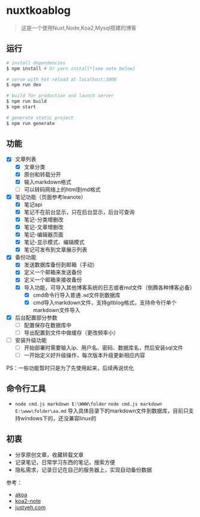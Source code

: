# nuxtkoablog

> 这是一个使用Nuxt,Node,Koa2,Mysql搭建的博客

## 运行

``` bash
# install dependencies
$ npm install # Or yarn install*[see note below]

# serve with hot reload at localhost:3000
$ npm run dev

# build for production and launch server
$ npm run build
$ npm start

# generate static project
$ npm run generate
```

## 功能
- [x] 文章列表
  - [x] 文章分类
  - [x] 原创和转载分开
  - [x] 输入markdown格式
  - [ ] 可以转码网络上的html到md格式
- [x] 笔记功能（页面参考leanote）
  - [x] 笔记api
  - [x] 笔记不在前台显示，只在后台显示，后台可查询
  - [x] 笔记-分类增删改
  - [x] 笔记-文章增删改
  - [x] 笔记-编辑器页面
  - [x] 笔记-显示模式、编辑模式
  - [x] 笔记可发布到文章展示列表
- [x] 备份功能
  - [x] 发送数据库备份到邮箱（手动）
  - [x] 定义一个邮箱来发送备份
  - [x] 定义一个邮箱来接收备份
  - [x] 导入功能，可导入其他博客系统的日志或者md文件（倒腾各种博客必备）
    - [x] cmd命令行导入普通`.md`文件到数据库
    - [x] cmd导入markdown文件，支持gitblog格式，支持命令行单个markdown文件导入
- [x] 后台配置部分参数
    - [ ] 配置保存在数据库中
    - [ ] 导出配置到文件中做缓存（更改频率小）
- [ ] 安装升级功能
  - [ ] 开始部署时需要输入ip、用户名、密码、数据库名，然后安装sql文件
  - [ ] 一开始定义好升级操作，每次版本升级更新相应内容

PS：一些功能暂时只是为了先使用起来，后续再说优化

## 命令行工具
* `node cmd.js markdown E:\WWW\folder`
  `node cmd.js markdown E:\www\folder\aa.md`
  导入具体目录下的markdown文件到数据库，目前只支持windows下的，还没兼容linux的

## 初衷
* 分享原创文章，收藏转载文章
* 记录笔记，日常学习东西的笔记，搜索方便
* 隐私需求，记录日记在自己的服务器上，实现自动备份数据

参考：
* [akoa](https://github.com/alwxkxk/akoa)
* [koa2-note](https://github.com/chenshenhai/koa2-note)
* [justyeh.com](https://github.com/justyeh/justyeh.com)
